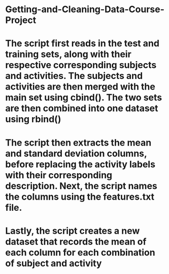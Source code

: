 # Getting-and-Cleaning-Data-Course-Project

# The script first reads in the test and training sets, along with their respective corresponding subjects and activities. The subjects and activities are then merged with the main set using cbind(). The two sets are then combined into one dataset using rbind()

# The script then extracts the mean and standard deviation columns, before replacing the activity labels with their corresponding description. Next, the script names the columns using the features.txt file.

# Lastly, the script creates a new dataset that records the mean of each column for each combination of subject and activity
